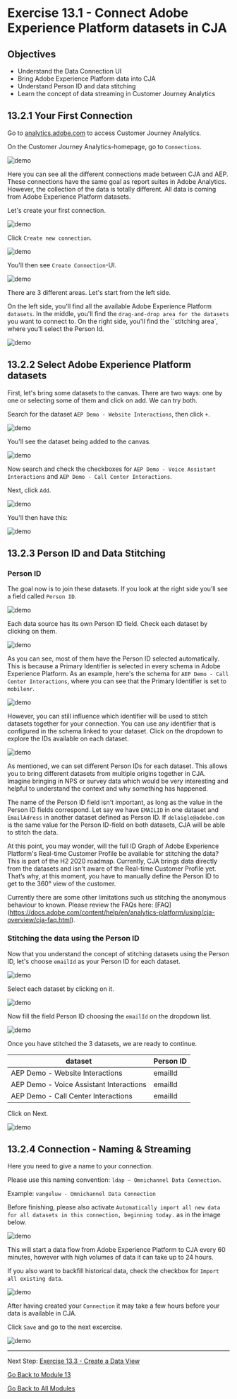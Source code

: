 # Exercise 13.1 - Connect Adobe Experience Platform datasets in CJA

## Objectives

- Understand the Data Connection UI
- Bring Adobe Experience Platform data into CJA
- Understand Person ID and data stitching
- Learn the concept of data streaming in Customer Journey Analytics

## 13.2.1 Your First Connection

Go to [analytics.adobe.com](https://analytics.adobe.com) to access Customer Journey Analytics.

On the Customer Journey Analytics-homepage, go to ``Connections``. 

![demo](./images/cja2.png)

Here you can see all the different connections made between CJA and AEP. These connections have the same goal as report suites in Adobe Analytics. However, the collection of the data is totally different. All data is coming from Adobe Experience Platform datasets. 

Let's create your first connection. 

![demo](./images/cja3.png)

Click ``Create new connection``.

![demo](./images/cja4.png)

You'll then see ``Create Connection``-UI.

![demo](./images/cja5.png)

There are 3 different areas. Let's start from the left side.

On the left side, you'll find all the available Adobe Experience Platform ``datasets``.
In the middle, you'll find the ``drag-and-drop area for the datasets`` you want to connect to.
On the right side, you'll find the ``stitching area`, where you’ll select the Person Id.

![demo](./images/cja6.png)

## 13.2.2 Select Adobe Experience Platform datasets
First, let's bring some datasets to the canvas. There are two ways: one by one or selecting some of them and click on add. We can try both.

Search for the dataset ``AEP Demo - Website Interactions``, then click ``+``.

![demo](./images/cja7.png)

You'll see the dataset being added to the canvas.

![demo](./images/cja8.png)

Now search and check the checkboxes for ``AEP Demo - Voice Assistant Interactions`` and ``AEP Demo - Call Center Interactions``. 

Next, click ``Add``.

![demo](./images/cja9.png)

You'll then have this:

![demo](./images/cja10.png)

## 13.2.3 Person ID and Data Stitching

### Person ID

The goal now is to join these datasets. If you look at the right side you’ll see a field called ``Person ID``. 

![demo](./images/cja11.png)

Each data source has its own Person ID field. Check each dataset by clicking on them.

![demo](./images/cja12.png)

As you can see, most of them have the Person ID selected automatically. This is because a Primary Identifier is selected in every schema in Adobe Experience Platform. As an example, here's the schema for ``AEP Demo - Call Center Interactions``, where you can see that the Primary Identifier is set to ``mobilenr``.

![demo](./images/cja13.png)

However, you can still influence which identifier will be used to stitch datasets together for your connection. You can use any identifier that is configured in the schema linked to your dataset. Click on the dropdown to explore the IDs available on each dataset.

![demo](./images/cja14.png)

As mentioned, we can set different Person IDs for each dataset. This allows you to bring different datasets from multiple origins together in CJA. Imagine bringing in NPS or survey data which would be very interesting and helpful to understand the context and why something has happened.

The name of the Person ID field isn't important, as long as the value in the Person ID fields correspond. Let say we have ``EMAILID`` in one dataset and ``EmailAdress`` in another dataset defined as Person ID. If ``delaigle@adobe.com`` is the same value for the Person ID-field on both datasets, CJA will be able to stitch the data.

At this point, you may wonder, will the full ID Graph of Adobe Experience Platform's Real-time Customer Profile be available for stitching the data? This is part of the H2 2020 roadmap.
Currently, CJA brings data directly from the datasets and isn't aware of the Real-time Customer Profile yet. That’s why, at this moment, you have to manually define the Person ID to get to the 360° view of the customer. 

Currently there are some other limitations such us stitching the anonymous behaviour to known. Please review the FAQs here: [FAQ] (https://docs.adobe.com/content/help/en/analytics-platform/using/cja-overview/cja-faq.html). 

### Stitching the data using the Person ID
Now that you understand the concept of stitching datasets using the Person ID, let's choose ``emailId`` as your Person ID for each dataset. 

![demo](./images/cja15.png)

Select each dataset by clicking on it. 

![demo](./images/cja12.png)

Now fill the field Person ID choosing the ``emailId`` on the dropdown list.

![demo](./images/cja17.png)

Once you have stitched the 3 datasets, we are ready to continue. 

|  dataset       | Person ID  	    | 
| ----------------- |-------------| 
| AEP Demo - Website Interactions | emailId         | 
| AEP Demo - Voice Assistant Interactions | emailId          | 
| AEP Demo - Call Center Interactions | emailId         | 

Click on Next.

![demo](./images/cja16.png)

## 13.2.4 Connection - Naming & Streaming

Here you need to give a name to your connection. 

Please use this naming convention: ``ldap – Omnichannel Data Connection``. 

Example: ``vangeluw - Omnichannel Data Connection``

Before finishing, please also activate ``Automatically import all new data for all datasets in this connection, beginning today.`` as in the image below. 

![demo](./images/cja19.png)

This will start a data flow from Adobe Experience Platform to CJA every 60 minutes, however with high volumes of data it can take up to 24 hours. 

If you also want to backfill historical data, check the checkbox for ``Import all existing data``.

![demo](./images/cja20.png)

After having created your ``Connection`` it may take a few hours before your data is available in CJA.

Click ``Save`` and go to the next excercise. 

![demo](./images/cjasave.png)

---

Next Step: [Exercise 13.3 - Create a Data View](./ex3.md)

[Go Back to Module 13](./README.md)

[Go Back to All Modules](./../../README.md)



